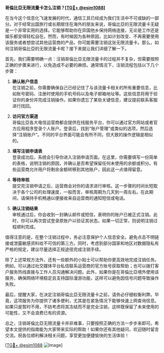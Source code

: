 **哥倫比亞无限流量卡怎么注销？[[TG💪+ @esim1088](https://t.me/s/esim1088)]**

在当今这个信息化飞速发展的时代，通信工具已经成为我们生活中不可或缺的一部分。对于经常出国旅行或长期居住在海外的朋友来说，哥倫比亞的无限流量卡无疑是一个非常实用的选择。它能够帮助你在异国他乡保持网络连接，无论是工作还是娱乐都变得轻松自在。然而，有时候因为各种原因，比如计划改变、不再需要使用该服务或者想尝试其他运营商的产品，你可能需要注销这张无限流量卡。那么，如何注销哥倫比亞的无限流量卡呢？接下来就让我们详细了解一下。

首先，我们需要明确一点：注销哥倫比亞无限流量卡的过程并不复杂，但需要按照正确的步骤来进行，以免造成不必要的麻烦。通常情况下，注销流程包括以下几个步骤：

1. **确认账户信息**  
   在注销之前，你需要确保自己已经记住了与该流量卡相关的所有重要信息，比如账号密码、注册时使用的手机号码以及电子邮箱地址等。这些信息将用于验证你的身份并完成注销操作。如果你遗忘了某些关键信息，建议提前联系客服进行找回。

2. **访问官方渠道**  
   哥倫比亞各大电信运营商都会提供在线服务平台，你可以通过官方网站或者官方应用程序登录个人账户。登录后，找到“账户管理”或类似的选项，然后选择“注销账户”。不同的平台界面可能会有所不同，但大致的操作逻辑是相似的。

3. **填写注销申请表**  
   登录成功后，系统会引导你进入注销申请页面。在这里，你需要填写一份简单的表格，说明注销的原因，并确认是否希望保留任何未使用的余额或积分。有些运营商允许用户将剩余金额转移到其他账户，因此这一点值得留意。

4. **等待审核**  
   提交完注销申请之后，运营商会对你的请求进行审核。这一步骤的时间长短取决于各个公司的处理速度，一般而言，审核周期为几天到一周左右。在此期间，请保持手机畅通以便接收来自运营商的通知短信或电话。

5. **确认注销结果**  
   审核通过后，你会收到一封确认邮件或短信，表明你的账户已被正式注销。此时，你可以再次尝试登录原账户以验证其状态。如果一切正常，则说明注销过程顺利完成。

值得注意的是，在整个注销过程中，务必注意保护个人信息安全。避免点击不明链接或泄露敏感资料给不可信的第三方。同时，考虑到部分国家和地区对数据隐私有严格的规定，建议尽量选择正规途径完成注销手续。

除了上述常规方法外，还有一些额外的小贴士可以帮助你更高效地完成注销任务。例如，可以通过社交媒体平台私信联系运营商的官方账号获取帮助；也可以拨打客户服务热线直接与工作人员沟通解决问题。此外，如果你是在哥倫比亞境外使用该服务，确保网络环境稳定且支持国际漫游功能，这样可以避免因信号问题导致操作失败。

最后，提醒大家，在决定注销哥倫比亞无限流量卡之前，请务必仔细权衡利弊。毕竟，这项服务为你提供了诸多便利，尤其是在紧急情况下能够快速上网查询信息。如果只是暂时不用，不妨考虑将其冻结而不是完全注销，这样既保留了未来使用的可能性，又不会浪费已有的资源。

总之，注销哥倫比亞无限流量卡并非难事，只要按照正确的方法一步步来即可。希望本文提供的指南能为大家带来实际的帮助！如果你还有其他疑问，欢迎随时留言交流。祝各位顺利解决相关问题，享受更加便捷愉快的生活体验！

[[TG💪+ @esim1088](https://t.me/s/esim1088) ![Image](https://i.postimg.cc/4NQfJmqS/Snipaste-2025-05-13-00-14-12.png)]